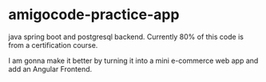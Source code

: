 # amigocode-practice-app
java spring boot and postgresql backend. Currently 80% of this code is from a certification course.

I am gonna make it better by turning it into a mini e-commerce web app and add an Angular Frontend.

